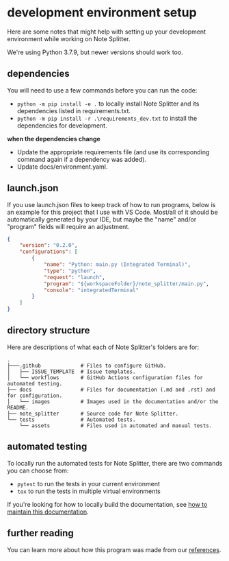 # development environment setup

Here are some notes that might help with setting up your development environment while working on Note Splitter.

We're using Python 3.7.9, but newer versions should work too.

## dependencies
You will need to use a few commands before you can run the code:
* `python -m pip install -e .` to locally install Note Splitter and its dependencies listed in requirements.txt.
* `python -m pip install -r .\requirements_dev.txt` to install the dependencies for development.

**when the dependencies change**
* Update the appropriate requirements file (and use its corresponding command again if a dependency was added).
* Update docs/environment.yaml.

## launch.json
If you use launch.json files to keep track of how to run programs, below is an example for this project that I use with VS Code. Most/all of it should be automatically generated by your IDE, but maybe the "name" and/or "program" fields will require an adjustment.

```json
{
    "version": "0.2.0",
    "configurations": [
        {
            "name": "Python: main.py (Integrated Terminal)",
            "type": "python",
            "request": "launch",
            "program": "${workspaceFolder}/note_splitter/main.py",
            "console": "integratedTerminal"
        }
    ]
}
```

## directory structure
Here are descriptions of what each of Note Splitter's folders are for:

```
.
├───.github             # Files to configure GitHub.
│   ├── ISSUE_TEMPLATE  # Issue templates.
│   └── workflows       # GitHub Actions configuration files for automated testing.
├── docs                # Files for documentation (.md and .rst) and for configuration.
│   └── images          # Images used in the documentation and/or the README.
├── note_splitter       # Source code for Note Splitter.
└── tests               # Automated tests.
    └── assets          # Files used in automated and manual tests.
```

## automated testing
To locally run the automated tests for Note Splitter, there are two commands you can choose from:
* `pytest` to run the tests in your current environment
* `tox` to run the tests in multiple virtual environments

If you're looking for how to locally build the documentation, see [how to maintain this documentation](how-to-doc.rst).

## further reading
You can learn more about how this program was made from our [references](references.md).
